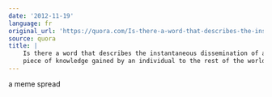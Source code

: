 ```yaml
---
date: '2012-11-19'
language: fr
original_url: 'https://quora.com/Is-there-a-word-that-describes-the-instantaneous-dissemination-of-a-piece-of-knowledge-gained-by-an-individual-to-the-rest-of-the-world/answer/Clément-Renaud'
source: quora
title: |
    Is there a word that describes the instantaneous dissemination of a
    piece of knowledge gained by an individual to the rest of the world?
---
```


a meme spread
